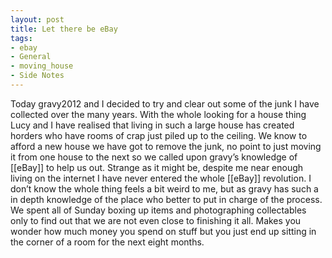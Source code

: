 ```yaml
---
layout: post
title: Let there be eBay
tags:
- ebay
- General
- moving_house
- Side Notes
---
```

Today gravy2012 and I decided to try and clear out some of the junk I have collected over the many years.
With the whole looking for a house thing Lucy and I have realised that living in such a large house has created horders who have rooms of crap just piled up to the ceiling. We know to afford a new house we have got to remove the junk, no point to just moving it from one house to the next so we called upon gravy’s knowledge of [[eBay]] to help us out.
Strange as it might be, despite me near enough living on the internet I have never entered the whole [[eBay]] revolution. I don’t know the whole thing feels a bit weird to me, but as gravy has such a in depth knowledge of the place who better to put in charge of the process.
We spent all of Sunday boxing up items and photographing collectables only to find out that we are not even close to finishing it all. Makes you wonder how much money you spend on stuff but you just end up sitting in the corner of a room for the next eight months.
